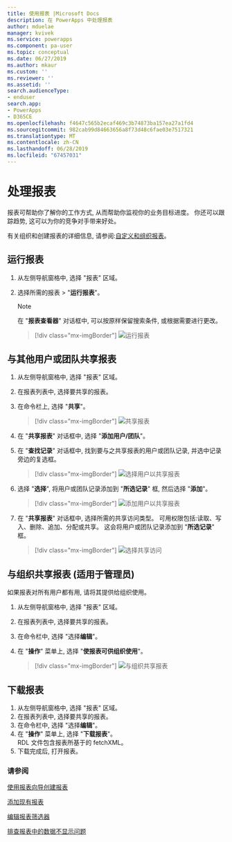 ```yaml
---
title: 使用报表 |Microsoft Docs
description: 在 PowerApps 中处理报表
author: mduelae
manager: kvivek
ms.service: powerapps
ms.component: pa-user
ms.topic: conceptual
ms.date: 06/27/2019
ms.author: mkaur
ms.custom: ''
ms.reviewer: ''
ms.assetid: ''
search.audienceType:
- enduser
search.app:
- PowerApps
- D365CE
ms.openlocfilehash: f4647c565b2ecaf469c3b74873ba157ea27a1fd4
ms.sourcegitcommit: 982cab99d84663656a8f73d48c6fae03e7517321
ms.translationtype: MT
ms.contentlocale: zh-CN
ms.lasthandoff: 06/28/2019
ms.locfileid: "67457031"
---
```

# <a name="work-with-reports"></a>处理报表

报表可帮助你了解你的工作方式, 从而帮助你监视你的业务目标进度。 你还可以跟踪趋势, 这可以为你的竞争对手带来好处。  

有关组织和创建报表的详细信息, 请参阅:[自定义和组织报表](https://docs.microsoft.com/powerapps/maker/model-driven-apps/add-reporting-to-app)。
  
## <a name="run-a-report"></a>运行报表  
  
1. 从左侧导航窗格中, 选择 "报表" 区域。 
2. 选择所需的报表 > "**运行报表**"。  
  
   > [!NOTE]
   >  在 "**报表查看器**" 对话框中, 可以按原样保留搜索条件, 或根据需要进行更改。  
   
   > [!div class="mx-imgBorder"]
   > ![运行报表](media/report-run.png "运行报表")
 
  
## <a name="share-a-report-with-other-users-or-teams"></a>与其他用户或团队共享报表    

1. 从左侧导航窗格中, 选择 "报表" 区域。  
2. 在报表列表中, 选择要共享的报表。  
3. 在命令栏上, 选择 "**共享**"。

   > [!div class="mx-imgBorder"]
   > ![共享报表](media/report-share.png "共享报表")
  
4. 在 "**共享报表**" 对话框中, 选择 "**添加用户/团队**"。    
5. 在 "**查找记录**" 对话框中, 找到要与之共享报表的用户或团队记录, 并选中记录旁边的复选框。

   > [!div class="mx-imgBorder"]
   > ![选择用户以共享报表](media/report-share1.png "选择要共享报表的用户")

6. 选择 "**选择**", 将用户或团队记录添加到 "**所选记录**" 框, 然后选择 "**添加**"。

   > [!div class="mx-imgBorder"]
   > ![添加用户以共享报表](media/report-share2.png "添加用户以共享报表")
  
7. 在 "**共享报表**" 对话框中, 选择所需的共享访问类型。 可用权限包括:读取、写入、删除、追加、分配或共享。 这会将用户或团队记录添加到 "**所选记录**" 框。

   > [!div class="mx-imgBorder"]
   > ![选择共享访问](media/report-share3.png "选择共享访问")
  

## <a name="share-a-report-with-your-organization-for-admins"></a>与组织共享报表 (适用于管理员)
 如果报表对所有用户都有用, 请将其提供给组织使用。  

1. 从左侧导航窗格中, 选择 "报表" 区域。  
2. 在报表列表中, 选择要共享的报表。  
3. 在命令栏中, 选择 "选择**编辑**"。  
4. 在 "**操作**" 菜单上, 选择 "**使报表可供组织使用**"。  
  
   > [!div class="mx-imgBorder"]
   > ![与组织共享报表](media/report-share4.png "与组织共享报表")

## <a name="download-a-report"></a>下载报表

1. 从左侧导航窗格中, 选择 "报表" 区域。 
2. 在报表列表中, 选择要共享的报表。  
3. 在命令栏中, 选择 "选择**编辑**"。  
4. 在 "**操作**" 菜单上, 选择 "**下载报表**"。  
RDL 文件包含报表所基于的 fetchXML。
5. 下载完成后, 打开报表。





### <a name="see-also"></a>请参阅

[使用报表向导创建报表](create-report-with-wizard.md)

[添加现有报表](add-existing-report.md)

[编辑报表筛选器](edit-report-filter.md)

[排查报表中的数据不显示问题](troubleshoot-reports.md)


